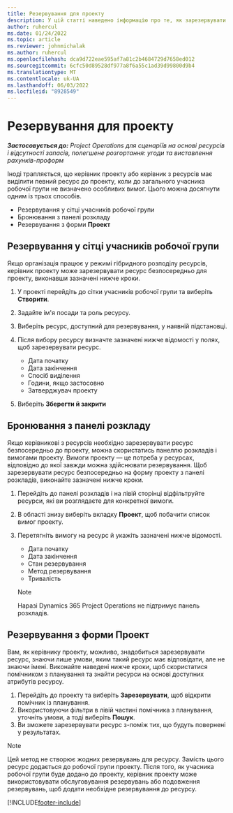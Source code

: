 ```yaml
---
title: Резервування для проекту
description: У цій статті наведено інформацію про те, як зарезервувати ресурс для проекту.
author: ruhercul
ms.date: 01/24/2022
ms.topic: article
ms.reviewer: johnmichalak
ms.author: ruhercul
ms.openlocfilehash: dca9d722eae595af7a81c2b4684729d7658ed012
ms.sourcegitcommit: 6cfc50d89528df977a8f6a55c1ad39d99800d9b4
ms.translationtype: MT
ms.contentlocale: uk-UA
ms.lasthandoff: 06/03/2022
ms.locfileid: "8928549"
---
```

# <a name="book-to-a-project"></a>Резервування для проекту

_**Застосовується до:** Project Operations для сценаріїв на основі ресурсів і відсутності запасів, полегшене розгортання: угоди та виставлення рахунків-проформ_

Іноді трапляється, що керівник проекту або керівник з ресурсів має виділити певний ресурс до проекту, коли до загального учасника робочої групи не визначено особливих вимог. Цього можна досягнути одним із трьох способів.

- Резервування у сітці учасників робочої групи
- Бронювання з панелі розкладу
- Резервування з форми **Проект**

## <a name="book-from-the-team-member-grid"></a>Резервування у сітці учасників робочої групи

Якщо організація працює у режимі гібридного розподілу ресурсів, керівник проекту може зарезервувати ресурс безпосередньо для проекту, виконавши зазначені нижче кроки.

1. У проекті перейдіть до сітки учасників робочої групи та виберіть **Створити**.
2. Задайте ім'я посади та роль ресурсу.
3. Виберіть ресурс, доступний для резервування, у наявній підстановці.
4. Після вибору ресурсу визначте зазначені нижче відомості у полях, щоб зарезервувати ресурс.

    - Дата початку
    - Дата закінчення
    - Спосіб виділення
    - Години, якщо застосовно
    - Затверджувач проекту

6. Виберіть **Зберегти й закрити**

## <a name="book-from-the-schedule-board"></a>Бронювання з панелі розкладу

Якщо керівникові з ресурсів необхідно зарезервувати ресурс безпосередньо до проекту, можна скористатись панеллю розкладів і вимогами проекту. Вимоги проекту — це потреба у ресурсах, відповідно до якої завжди можна здійснювати резервування. Щоб зарезервувати ресурс безпосередньо на форму проекту з панелі розкладів, виконайте зазначені нижче кроки.

1. Перейдіть до панелі розкладів і на лівій сторінці відфільтруйте ресурси, які ви розглядаєте для конкретної вимоги.
2. В області знизу виберіть вкладку **Проект**, щоб побачити список вимог проекту.
3. Перетягніть вимогу на ресурс й укажіть зазначені нижче відомості.

    - Дата початку
    - Дата закінчення
    - Стан резервування
    - Метод резервування
    - Тривалість
   
   > [!NOTE]
   > Наразі Dynamics 365 Project Operations не підтримує панель розкладів.   

## <a name="book-from-the-project-form"></a>Резервування з форми Проект

Вам, як керівнику проекту, можливо, знадобиться зарезервувати ресурс, знаючи лише умови, яким такий ресурс має відповідати, але не знаючи імені. Виконайте наведені нижче кроки, щоб скористатися помічником з планування та знайти ресурси на основі доступних атрибутів ресурсу. 

1. Перейдіть до проекту та виберіть **Зарезервувати**, щоб відкрити помічник із планування.
2. Використовуючи фільтри в лівій частині помічника з планування, уточніть умови, а тоді виберіть **Пошук**.
3. Ви зможете зарезервувати ресурс з-поміж тих, що будуть повернені у результатах.

> [!NOTE]
> Цей метод не створює жодних резервувань для ресурсу. Замість цього ресурс додається до робочої групи проекту. Після того, як учасника робочої групи буде додано до проекту, керівник проекту може використовувати обслуговування резервувань або подовження резервувань, щоб додати необхідне резервування до ресурсу.


[!INCLUDE[footer-include](../includes/footer-banner.md)]
